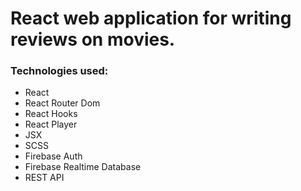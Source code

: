 # React web application for writing reviews on movies. #
### Technologies used: ###
* React
* React Router Dom
* React Hooks
* React Player
* JSX
* SCSS
* Firebase Auth
* Firebase Realtime Database
* REST API
